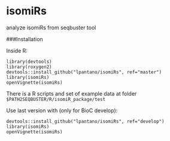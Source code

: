 isomiRs
=======

analyze isomiRs from seqbuster tool

###Installation

Inside R:

```
library(devtools)
library(roxygen2)
devtools::install_github("lpantano/isomiRs", ref="master")
library(isomiRs)
openVignette(isomiRs)
```

There is a R scripts and set of example data at folder `$PATH2SEQBUSTER/R/isomiR_package/test`

Use last version with (only for BioC develop):

```
devtools::install_github("lpantano/isomiRs", ref="develop")
library(isomiRs)
openVignette(isomiRs)
```
